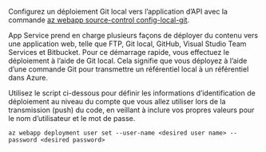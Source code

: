 Configurez un déploiement Git local vers l’application d’API avec la commande [az webapp source-control config-local-git](/cli/azure/appservice/web/source-control#config-local-git).   

App Service prend en charge plusieurs façons de déployer du contenu vers une application web, telle que FTP, Git local, GitHub, Visual Studio Team Services et Bitbucket. Pour ce démarrage rapide, vous effectuez le déploiement à l’aide de Git local. Cela signifie que vous déployez à l’aide d’une commande Git pour transmettre un référentiel local à un référentiel dans Azure.  

Utilisez le script ci-dessous pour définir les informations d’identification de déploiement au niveau du compte que vous allez utiliser lors de la transmission (push) du code, en veillant à inclure vos propres valeurs pour le nom d’utilisateur et le mot de passe.   

```azurecli-interactive
az webapp deployment user set --user-name <desired user name> --password <desired password>
```
